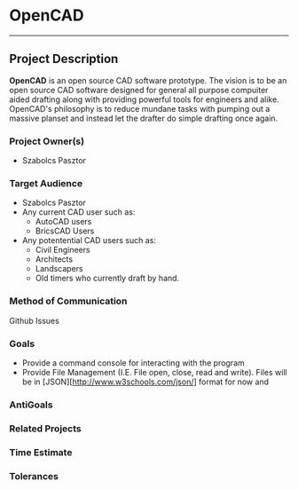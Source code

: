 # OpenCAD
---
## Project Description
**OpenCAD** is an open source CAD software prototype. The vision is to be an open source CAD software designed for general all purpose compuiter aided drafting along with providing powerful tools for engineers and alike. OpenCAD's philosophy is to reduce mundane tasks with pumping out a massive planset and instead let the drafter do simple drafting once again.

### Project Owner(s)
* Szabolcs Pasztor

### Target Audience
* Szabolcs Pasztor
* Any current CAD user such as:
    * AutoCAD users
    * BricsCAD Users
* Any potentential CAD users such as:
    * Civil Engineers
    * Architects
    * Landscapers
    * Old timers who currently draft by hand.

### Method of Communication
Github Issues
### Goals
* Provide a command console for interacting with the program
* Provide File Management (I.E. File open, close, read and write). Files will be in [JSON][http://www.w3schools.com/json/] format for now and 

### AntiGoals
### Related Projects
### Time Estimate
### Tolerances